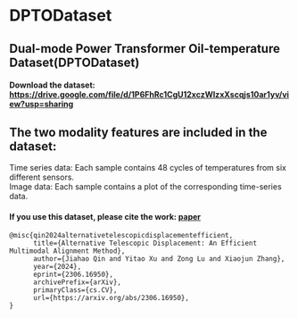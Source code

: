 # DPTODataset
## Dual-mode Power Transformer Oil-temperature Dataset(DPTODataset)

#### Download the dataset: https://drive.google.com/file/d/1P6FhRc1CgU12xczWIzxXscqjs10ar1yv/view?usp=sharing

## The two modality features are included in the dataset:
Time series data: Each sample contains 48 cycles of temperatures from six different sensors.    
Image data: Each sample contains a plot of the corresponding time-series data.

#### If you use this dataset, please cite the work: [paper](https://arxiv.org/pdf/2306.16950v1.pdf)
```
@misc{qin2024alternativetelescopicdisplacementefficient,
      title={Alternative Telescopic Displacement: An Efficient Multimodal Alignment Method}, 
      author={Jiahao Qin and Yitao Xu and Zong Lu and Xiaojun Zhang},
      year={2024},
      eprint={2306.16950},
      archivePrefix={arXiv},
      primaryClass={cs.CV},
      url={https://arxiv.org/abs/2306.16950}, 
}

```
